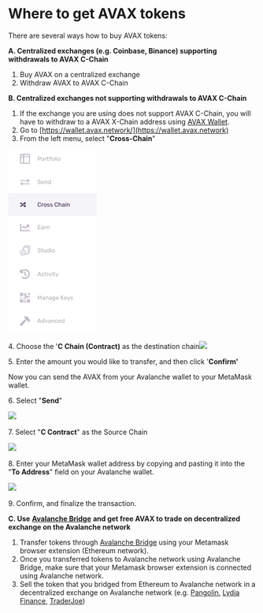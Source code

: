 # Where to get AVAX tokens

There are several ways how to buy AVAX tokens:

**A. Centralized exchanges (e.g. Coinbase, Binance) supporting withdrawals to AVAX C-Chain**

1. Buy AVAX on a centralized exchange
2. Withdraw AVAX to AVAX C-Chain

**B. Centralized exchanges not supporting withdrawals to AVAX C-Chain**

1. If the exchange you are using does not support AVAX C-Chain, you will have to withdraw to a AVAX X-Chain address using [AVAX Wallet](https://wallet.avax.network).
2. Go to [https://wallet.avax.network/](https://wallet.avax.network)
3. From the left menu, select "**Cross-Chain**"

![](<../../../.gitbook/assets/image (4).png>)

4\. Choose the '**C Chain (Contract)** as the destination chain![](https://ava-labs-f71bff3a8b6e.intercom-attachments-1.com/i/o/301251937/124f30416129699d0dc537ef/005.png?expires=1620391119\&signature=82b260842695fac6249374eb9996be18a5d2040410020ba7431014954228752b)

5\. Enter the amount you would like to transfer, and then click '**Confirm'**

Now you can send the AVAX from your Avalanche wallet to your MetaMask wallet.

6\. Select "**Send**"

![](https://ava-labs-f71bff3a8b6e.intercom-attachments-1.com/i/o/301251947/ef90f36391fedff011c331c2/006.png?expires=1620391119\&signature=e48ee436f102ca21e317dfdf769a8c9a63a64781ef9b12c6f8143964940151a7)

7\. Select "**C Contract**" as the Source Chain

![](https://downloads.intercomcdn.com/i/o/334055807/3dcc399758ea584c1ad9fd83/sendCchain.jpg)

8\. Enter your MetaMask wallet address by copying and pasting it into the "**To Address**" field on your Avalanche wallet.

![](https://ava-labs-f71bff3a8b6e.intercom-attachments-1.com/i/o/301251951/288852716cb625147285d9e5/008.png?expires=1620391119\&signature=29c87eafda82f830e37b1be01ccbe7b293dec4e842d80568b464ef83f9f91366)

9\. Confirm, and finalize the transaction.

**C. Use** [**Avalanche Bridge**](https://bridge.avax.network/login) **and get free AVAX to trade on decentralized exchange on the Avalanche network**

1. Transfer tokens through [Avalanche Bridge](https://bridge.avax.network/login) using your Metamask browser extension (Ethereum network).
2. Once you transferred tokens to Avalanche network using Avalanche Bridge, make sure that your Metamask browser extension is connected using Avalanche network.
3. Sell the token that you bridged from Ethereum to Avalanche network in a decentralized exchange on Avalanche network (e.g. [Pangolin](https://pangolin.exchange), [Lydia Finance](https://www.lydia.finance), [TraderJoe](https://www.traderjoexyz.com/#/home))
